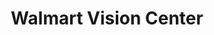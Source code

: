 ---
title: "Walmart Vision Center"
url: /columbus/walmart-vision-center-south-high-street/
shop: Optiker
---